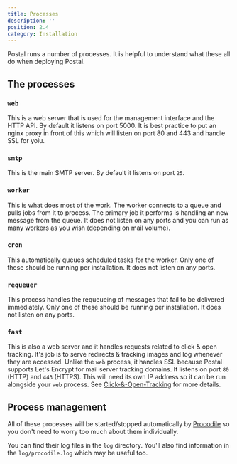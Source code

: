 ```yaml
---
title: Processes
description: ''
position: 2.4
category: Installation
---
```

Postal runs a number of processes. It is helpful to understand what these all do when deploying Postal.

## The processes

### `web`
This is a web server that is used for the management interface and the HTTP API. By default it listens on port 5000. It is best practice to put an nginx proxy in front of this which will listen on port 80 and 443 and handle SSL for yoiu.

### `smtp`
This is the main SMTP server. By default it listens on port `25`. 

### `worker`
This is what does most of the work. The worker connects to a queue and pulls jobs from it to process. The primary job it performs is handling an new message from the queue. It does not listen on any ports and you can run as many workers as you wish (depending on mail volume).

### `cron`
This automatically queues scheduled tasks for the worker. Only one of these should be running per installation. It does not listen on any ports.

### `requeuer`
This process handles the requeueing of messages that fail to be delivered immediately. Only one of these should be running per installation. It does not listen on any ports.

### `fast`
This is also a web server and it handles requests related to click & open tracking. It's job is to serve redirects & tracking images and log whenever they are accessed. Unlike the `web` process, it handles SSL because Postal supports Let's Encrypt for mail server tracking domains. It listens on port `80` (HTTP) and `443` (HTTPS). This will need its own IP address so it can be run alongside your `web` process. See [Click-&-Open-Tracking](/features/click-and-open-tracking) for more details.

## Process management

All of these processes will be started/stopped automatically by [Procodile](https://github.com/adamcooke/procodile) so you don't need to worry too much about them individually. 

You can find their log files in the `log` directory. You'll also find information in the `log/procodile.log` which may be useful too.

